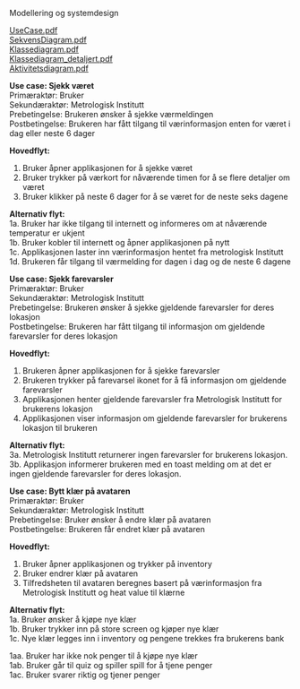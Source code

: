Modellering og systemdesign


[UseCase.pdf](https://github.uio.no/IN2000-V24/team-24/files/371/UseCase.pdf) \
[SekvensDiagram.pdf](https://github.uio.no/IN2000-V24/team-24/files/378/SekvensDiagram.pdf)\
[Klassediagram.pdf](https://github.uio.no/IN2000-V24/team-24/files/379/Klassediagram.pdf)\
[Klassediagram_detaljert.pdf](https://github.uio.no/IN2000-V24/team-24/files/382/Klassediagram_detaljert.pdf)\
[Aktivitetsdiagram.pdf](https://github.uio.no/IN2000-V24/team-24/files/372/Aktivitetsdiagram.pdf)


**Use case: Sjekk været** \
Primæraktør: Bruker \
Sekundæraktør: Metrologisk Institutt \
Prebetingelse: Brukeren ønsker å sjekke værmeldingen \
Postbetingelse: Brukeren har fått tilgang til værinformasjon enten for været i dag eller neste 6 dager 

**Hovedflyt:** 
1.	Bruker åpner applikasjonen for å sjekke været 
2.	Bruker trykker på værkort for nåværende timen for å se flere detaljer om været 
3.	Bruker klikker på neste 6 dager for å se været for de neste seks dagene 

**Alternativ flyt:** \
1a. Bruker har ikke tilgang til internett og informeres om at nåværende temperatur er ukjent \
1b. Bruker kobler til internett og åpner applikasjonen på nytt \
1c. Applikasjonen laster inn værinformasjon hentet fra metrologisk Institutt \
1d. Brukeren får tilgang til værmelding for dagen i dag og de neste 6 dagene


**Use case: Sjekk farevarsler** \
Primæraktør: Bruker \
Sekundæraktør: Metrologisk Institutt \
Prebetingelse: Brukeren ønsker å sjekke gjeldende farevarsler for deres lokasjon  \
Postbetingelse: Brukeren har fått tilgang til informasjon om gjeldende farevarsler for deres lokasjon 

**Hovedflyt:**
1.	Brukeren åpner applikasjonen for å sjekke farevarsler 
2.	Brukeren trykker på farevarsel ikonet for å få informasjon om gjeldende farevarsler 
3.	Applikasjonen henter gjeldende farevarsler fra Metrologisk Institutt for brukerens lokasjon 
4.	Applikasjonen viser informasjon om gjeldende farevarsler for brukerens lokasjon til brukeren 

**Alternativ flyt:**\
	3a. Metrologisk Institutt returnerer ingen farevarsler for brukerens lokasjon. \
3b. Applikasjon informerer brukeren med en toast melding om at det er ingen gjeldende farevarsler for deres lokasjon. 



**Use case: Bytt klær på avataren** \
Primæraktør: Bruker \
Sekundæraktør: Metrologisk Institutt \
Prebetingelse: Bruker ønsker å endre klær på avataren\
Postbetingelse: Brukeren får endret klær på avataren 

**Hovedflyt:**
1.	Bruker åpner applikasjonen og trykker på inventory 
2.	Bruker endrer klær på avataren 
3.	Tilfredsheten til avataren beregnes basert på værinformasjon fra Metrologisk Institutt og heat value til klærne 

**Alternativ flyt:** \
	1a. Bruker ønsker å kjøpe nye klær \
	1b. Bruker trykker inn på store screen og kjøper nye klær \
	1c. Nye klær legges inn i inventory og pengene trekkes fra brukerens bank 

1aa. Bruker har ikke nok penger til å kjøpe nye klær \
1ab. Bruker går til quiz og spiller spill for å tjene penger \
1ac. Bruker svarer riktig og tjener penger 

